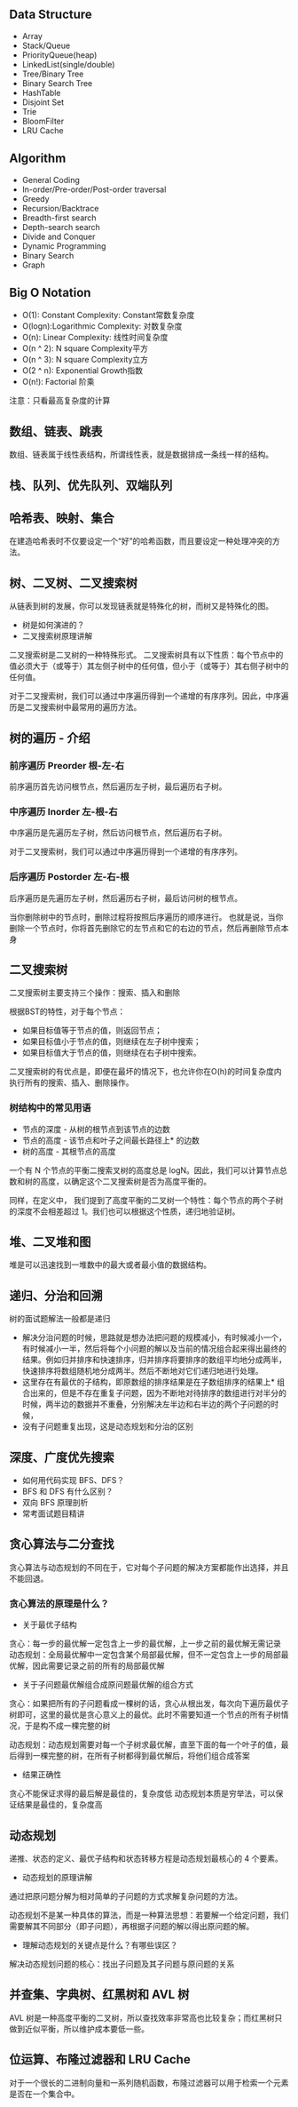 ## Data Structure
* Array
* Stack/Queue
* PriorityQueue(heap)
* LinkedList(single/double)
* Tree/Binary Tree
* Binary Search Tree
* HashTable
* Disjoint Set
* Trie
* BloomFilter
* LRU Cache

## Algorithm
* General Coding
* In-order/Pre-order/Post-order traversal
* Greedy
* Recursion/Backtrace
* Breadth-first search
* Depth-search search
* Divide and Conquer
* Dynamic Programming
* Binary Search
* Graph

## Big O Notation

* O(1): Constant Complexity: Constant常数复杂度
* O(logn):Logarithmic Complexity: 对数复杂度
* O(n): Linear Complexity: 线性时间复杂度
* O(n ^ 2): N square Complexity平方
* O(n ^ 3): N square Complexity立方
* O(2 ^ n): Exponential Growth指数
* O(n!): Factorial 阶乘

注意：只看最高复杂度的计算

## 数组、链表、跳表

数组、链表属于线性表结构，所谓线性表，就是数据排成一条线一样的结构。

## 栈、队列、优先队列、双端队列

## 哈希表、映射、集合
在建造哈希表时不仅要设定一个“好”的哈希函数，而且要设定一种处理冲突的方法。

## 树、二叉树、二叉搜索树
从链表到树的发展，你可以发现链表就是特殊化的树，而树又是特殊化的图。

* 树是如何演进的？
* 二叉搜索树原理讲解

二叉搜索树是二叉树的一种特殊形式。 二叉搜索树具有以下性质：每个节点中的值必须大于（或等于）其左侧子树中的任何值，但小于（或等于）其右侧子树中的任何值。

对于二叉搜索树，我们可以通过中序遍历得到一个递增的有序序列。因此，中序遍历是二叉搜索树中最常用的遍历方法。

## 树的遍历 - 介绍

### 前序遍历 Preorder    根-左-右

前序遍历首先访问根节点，然后遍历左子树，最后遍历右子树。

### 中序遍历 Inorder    左-根-右
中序遍历是先遍历左子树，然后访问根节点，然后遍历右子树。

对于二叉搜索树，我们可以通过中序遍历得到一个递增的有序序列。

### 后序遍历 Postorder  左-右-根

后序遍历是先遍历左子树，然后遍历右子树，最后访问树的根节点。

当你删除树中的节点时，删除过程将按照后序遍历的顺序进行。 也就是说，当你删除一个节点时，你将首先删除它的左节点和它的右边的节点，然后再删除节点本身

## 二叉搜索树
二叉搜索树主要支持三个操作：搜索、插入和删除

根据BST的特性，对于每个节点：

* 如果目标值等于节点的值，则返回节点；
* 如果目标值小于节点的值，则继续在左子树中搜索；
* 如果目标值大于节点的值，则继续在右子树中搜索。

二叉搜索树的有优点是，即便在最坏的情况下，也允许你在O(h)的时间复杂度内执行所有的搜索、插入、删除操作。

### 树结构中的常见用语

* 节点的深度 - 从树的根节点到该节点的边数
* 节点的高度 - 该节点和叶子之间最长路径上* 的边数
* 树的高度 - 其根节点的高度

一个有 N 个节点的平衡二搜索叉树的高度总是 logN。因此，我们可以计算节点总数和树的高度，以确定这个二叉搜索树是否为高度平衡的。

同样，在定义中， 我们提到了高度平衡的二叉树一个特性：每个节点的两个子树的深度不会相差超过 1。我们也可以根据这个性质，递归地验证树。

## 堆、二叉堆和图
堆是可以迅速找到一堆数中的最大或者最小值的数据结构。

## 递归、分治和回溯

树的面试题解法一般都是递归


* 解决分治问题的时候，思路就是想办法把问题的规模减小，有时候减小一个，有时候减小一半，然后将每个小问题的解以及当前的情况组合起来得出最终的结果。例如归并排序和快速排序，归并排序将要排序的数组平均地分成两半，快速排序将数组随机地分成两半。然后不断地对它们递归地进行处理。
* 这里存在有最优的子结构，即原数组的排序结果是在子数组排序的结果上* 组合出来的，但是不存在重复子问题，因为不断地对待排序的数组进行对半分的时候，两半边的数据并不重叠，分别解决左半边和右半边的两个子问题的时候，
* 没有子问题重复出现，这是动态规划和分治的区别

## 深度、广度优先搜索

* 如何用代码实现 BFS、DFS？
* BFS 和 DFS 有什么区别？
* 双向 BFS 原理剖析
* 常考面试题目精讲

## 贪心算法与二分查找

贪心算法与动态规划的不同在于，它对每个子问题的解决方案都能作出选择，并且不能回退。

### 贪心算法的原理是什么？

* 关于最优子结构

贪心：每一步的最优解一定包含上一步的最优解，上一步之前的最优解无需记录
动态规划：全局最优解中一定包含某个局部最优解，但不一定包含上一步的局部最优解，因此需要记录之前的所有的局部最优解

* 关于子问题最优解组合成原问题最优解的组合方式

贪心：如果把所有的子问题看成一棵树的话，贪心从根出发，每次向下遍历最优子树即可，这里的最优是贪心意义上的最优。此时不需要知道一个节点的所有子树情况，于是构不成一棵完整的树

动态规划：动态规划需要对每一个子树求最优解，直至下面的每一个叶子的值，最后得到一棵完整的树，在所有子树都得到最优解后，将他们组合成答案

* 结果正确性

贪心不能保证求得的最后解是最佳的，复杂度低
动态规划本质是穷举法，可以保证结果是最佳的，复杂度高


## 动态规划

递推、状态的定义、最优子结构和状态转移方程是动态规划最核心的 4 个要素。

* 动态规划的原理讲解

通过把原问题分解为相对简单的子问题的方式求解复杂问题的方法。

动态规划不是某一种具体的算法，而是一种算法思想：若要解一个给定问题，我们需要解其不同部分（即子问题），再根据子问题的解以得出原问题的解。

* 理解动态规划的关键点是什么？有哪些误区？

解决动态规划问题的核心：找出子问题及其子问题与原问题的关系

## 并查集、字典树、红黑树和 AVL 树

AVL 树是一种高度平衡的二叉树，所以查找效率非常高也比较复杂；而红黑树只做到近似平衡，所以维护成本要低一些。

## 位运算、布隆过滤器和 LRU Cache

对于一个很长的二进制向量和一系列随机函数，布隆过滤器可以用于检索一个元素是否在一个集合中。



